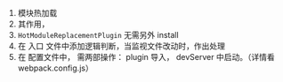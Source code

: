 01. 模块热加载
02. 其作用，
03. `HotModuleReplacementPlugin` 无需另外 install
04. 在 入口 文件中添加逻辑判断，当监视文件改动时，作出处理
05. 在 配置文件中， 需两部操作： plugin 导入， devServer 中启动。（详情看webpack.config.js）
